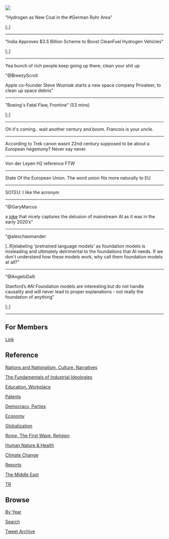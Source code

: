 <img src="https://drive.google.com/uc?export=view&id=1B2wf9R7AMH1d7Vw6e2mucLbIQ5NSjir7"/>



"Hydrogen as New Coal in the #German Ruhr Area"

[[-]](https://bit.ly/3Cgcni4)

---

"India Approves $3.5 Billion Scheme to Boost CleanFuel Hydrogen Vehicles"

[[-]](https://bit.ly/3kbYETa)

---

Yea bunch of rich people keep going up there, clean your shit up

"@BreezyScroll

Apple co-founder Steve Wozniak starts a new space company Privateer,
to clean up space debris"

---

"Boeing's Fatal Flaw, Frontine" (53 mins)

[[-]](https://youtu.be/wXMO0bhPhCw)

---

Oh it's coming.. wait another century and boom. Francois is your uncle.

---

According to Trek canon wasnt 22nd century supposed to be about a European
hegemony? Never say never.

---

Von der Leyen H2 reference FTW

---

State Of the European Union. The word union fits more naturally to EU

---

SOTEU: I like the acronym

---

"@GaryMarcus

a [joke](https://twitter.com/berilsirmacek/status/1437811058069098501) that nicely
captures the delusion of mainstream AI as it was in the early 2020’s"

---

"@alexchaomander

[..R]elabeling 'pretrained language models' as foundation models is
misleading and ultimately detrimental to the foundations that AI
needs. If we don't understand how these models work, why call them
foundation models at all?"

---

"@AngeloDalli

Stanford’s #AI Foundation models are interesting but do not handle
causality and will never lead to proper explanations - not really the
foundation of anything"

[[-]](https://twitter.com/AngeloDalli/status/1437434536078585857)

---

## For Members

[Link](https://thirdwave-members.herokuapp.com)

## Reference

[Nations and Nationalism, Culture, Narratives](/2013/02/nations-and-nationalism.md)

[The Fundamentals of Industrial Ideologies](/2011/04/fundamentals-of-industrial-ideologies.md)

[Education, Workplace](2017/09/education-workplace.md)

[Patents](/2018/09/patents.md)

[Democracy, Parties](/2016/11/democracy.md)

[Economy](/2018/05/economy.md)

[Globalization](/2018/09/globalization.md)

[Rome, The First Wave, Religion](/2017/12/rome.md)

[Human Nature & Health](/2020/07/human-nature.md)

[Climate Change](/2018/12/climate.md)

[Reports](/2019/05/reports.md)

[The Middle East](/2019/07/middleeast.md)

[TR](../tr)

## Browse

[By Year](years.md)

[Search](search.html)

[Tweet Archive](/tweets/README.md)


